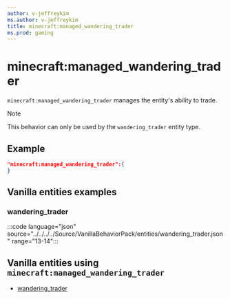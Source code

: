 ```yaml
---
author: v-jeffreykim
ms.author: v-jeffreykim
title: minecraft:managed_wandering_trader
ms.prod: gaming
---
```


# minecraft:managed_wandering_trader

`minecraft:managed_wandering_trader` manages the entity's ability to trade.

> [!NOTE]
> This behavior can only be used by the `wandering_trader` entity type.

## Example

```json
"minecraft:managed_wandering_trader":{
}
```

## Vanilla entities examples

### wandering_trader

:::code language="json" source="../../../../Source/VanillaBehaviorPack/entities/wandering_trader.json" range="13-14":::

## Vanilla entities using `minecraft:managed_wandering_trader`

- [wandering_trader](../../../../Source/VanillaBehaviorPack_Snippets/entities/wandering_trader.md)